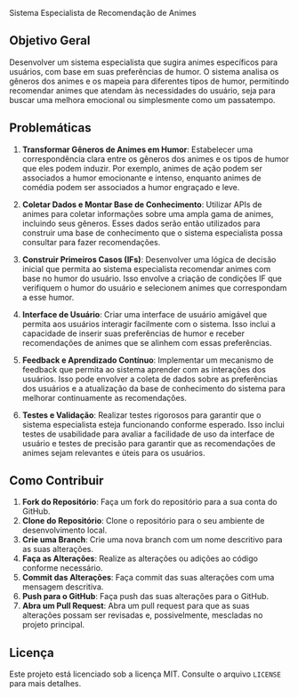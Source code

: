 Sistema Especialista de Recomendação de Animes

## Objetivo Geral

Desenvolver um sistema especialista que sugira animes específicos para usuários, com base em suas preferências de humor. O sistema analisa os gêneros dos animes e os mapeia para diferentes tipos de humor, permitindo recomendar animes que atendam às necessidades do usuário, seja para buscar uma melhora emocional ou simplesmente como um passatempo.

## Problemáticas

1. **Transformar Gêneros de Animes em Humor**: Estabelecer uma correspondência clara entre os gêneros dos animes e os tipos de humor que eles podem induzir. Por exemplo, animes de ação podem ser associados a humor emocionante e intenso, enquanto animes de comédia podem ser associados a humor engraçado e leve.

2. **Coletar Dados e Montar Base de Conhecimento**: Utilizar APIs de animes para coletar informações sobre uma ampla gama de animes, incluindo seus gêneros. Esses dados serão então utilizados para construir uma base de conhecimento que o sistema especialista possa consultar para fazer recomendações.

3. **Construir Primeiros Casos (IFs)**: Desenvolver uma lógica de decisão inicial que permita ao sistema especialista recomendar animes com base no humor do usuário. Isso envolve a criação de condições IF que verifiquem o humor do usuário e selecionem animes que correspondam a esse humor.

4. **Interface de Usuário**: Criar uma interface de usuário amigável que permita aos usuários interagir facilmente com o sistema. Isso inclui a capacidade de inserir suas preferências de humor e receber recomendações de animes que se alinhem com essas preferências.

5. **Feedback e Aprendizado Contínuo**: Implementar um mecanismo de feedback que permita ao sistema aprender com as interações dos usuários. Isso pode envolver a coleta de dados sobre as preferências dos usuários e a atualização da base de conhecimento do sistema para melhorar continuamente as recomendações.

6. **Testes e Validação**: Realizar testes rigorosos para garantir que o sistema especialista esteja funcionando conforme esperado. Isso inclui testes de usabilidade para avaliar a facilidade de uso da interface de usuário e testes de precisão para garantir que as recomendações de animes sejam relevantes e úteis para os usuários.

## Como Contribuir

1. **Fork do Repositório**: Faça um fork do repositório para a sua conta do GitHub.
2. **Clone do Repositório**: Clone o repositório para o seu ambiente de desenvolvimento local.
3. **Crie uma Branch**: Crie uma nova branch com um nome descritivo para as suas alterações.
4. **Faça as Alterações**: Realize as alterações ou adições ao código conforme necessário.
5. **Commit das Alterações**: Faça commit das suas alterações com uma mensagem descritiva.
6. **Push para o GitHub**: Faça push das suas alterações para o GitHub.
7. **Abra um Pull Request**: Abra um pull request para que as suas alterações possam ser revisadas e, possivelmente, mescladas no projeto principal.

## Licença

Este projeto está licenciado sob a licença MIT. Consulte o arquivo `LICENSE` para mais detalhes.
